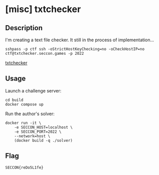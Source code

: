 # [misc] txtchecker

## Description

I'm creating a text file checker. It still in the process of implementation...

```
sshpass -p ctf ssh -oStrictHostKeyChecking=no -oCheckHostIP=no ctf@txtchecker.seccon.games -p 2022
```

[txtchecker](files/txtchecker)

## Usage

Launch a challenge server:

```
cd build
docker compose up
```

Run the author's solver:

```
docker run -it \
    -e SECCON_HOST=localhost \
    -e SECCON_PORT=2022 \
    --network=host \
    (docker build -q ./solver)
```

## Flag

```
SECCON{reDo5L1fe}
```
